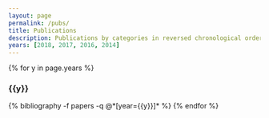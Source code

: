 ```yaml
---
layout: page
permalink: /pubs/
title: Publications
description: Publications by categories in reversed chronological order. Generated by jekyll-scholar.
years: [2018, 2017, 2016, 2014]
---
```


{% for y in page.years %}
  <h3 class="year">{{y}}</h3>
  {% bibliography -f papers -q @*[year={{y}}]* %}
{% endfor %}
